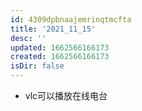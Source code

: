 ```yaml
---
id: 4309dpbnaajemrinqtmcfta
title: '2021_11_15'
desc: ''
updated: 1662566166173
created: 1662566166173
isDir: false
---
```

- vlc可以播放在线电台